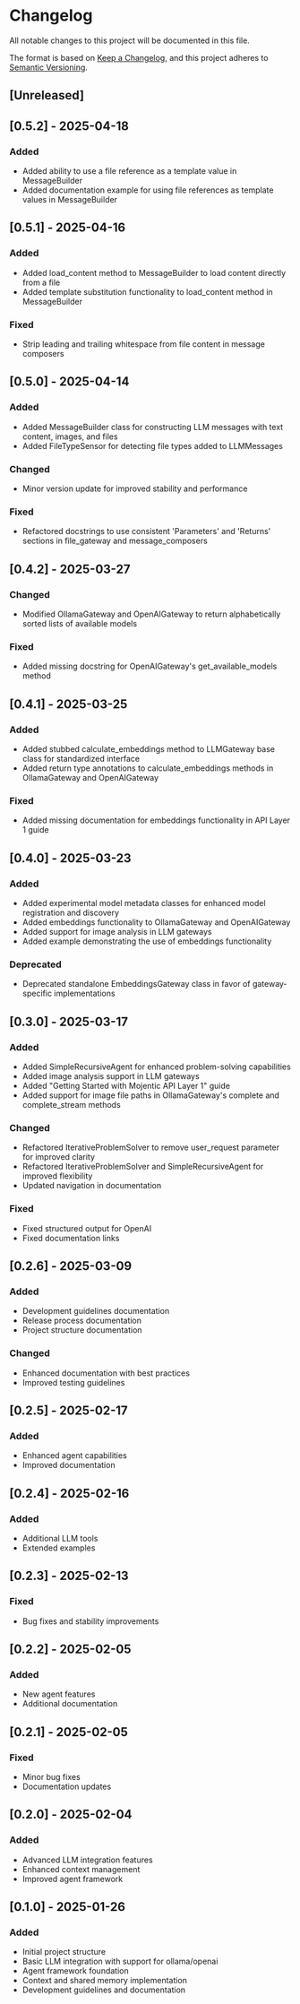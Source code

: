 # Changelog

All notable changes to this project will be documented in this file.

The format is based on [Keep a Changelog](https://keepachangelog.com/en/1.0.0/),
and this project adheres to [Semantic Versioning](https://semver.org/spec/v2.0.0.html).

## [Unreleased]

## [0.5.2] - 2025-04-18

### Added
- Added ability to use a file reference as a template value in MessageBuilder
- Added documentation example for using file references as template values in MessageBuilder

## [0.5.1] - 2025-04-16

### Added
- Added load_content method to MessageBuilder to load content directly from a file
- Added template substitution functionality to load_content method in MessageBuilder

### Fixed
- Strip leading and trailing whitespace from file content in message composers

## [0.5.0] - 2025-04-14

### Added
- Added MessageBuilder class for constructing LLM messages with text content, images, and files
- Added FileTypeSensor for detecting file types added to LLMMessages

### Changed
- Minor version update for improved stability and performance

### Fixed
- Refactored docstrings to use consistent 'Parameters' and 'Returns' sections in file_gateway and message_composers

## [0.4.2] - 2025-03-27

### Changed
- Modified OllamaGateway and OpenAIGateway to return alphabetically sorted lists of available models

### Fixed
- Added missing docstring for OpenAIGateway's get_available_models method

## [0.4.1] - 2025-03-25

### Added
- Added stubbed calculate_embeddings method to LLMGateway base class for standardized interface
- Added return type annotations to calculate_embeddings methods in OllamaGateway and OpenAIGateway

### Fixed
- Added missing documentation for embeddings functionality in API Layer 1 guide

## [0.4.0] - 2025-03-23

### Added
- Added experimental model metadata classes for enhanced model registration and discovery
- Added embeddings functionality to OllamaGateway and OpenAIGateway
- Added support for image analysis in LLM gateways
- Added example demonstrating the use of embeddings functionality

### Deprecated
- Deprecated standalone EmbeddingsGateway class in favor of gateway-specific implementations

## [0.3.0] - 2025-03-17

### Added
- Added SimpleRecursiveAgent for enhanced problem-solving capabilities
- Added image analysis support in LLM gateways
- Added "Getting Started with Mojentic API Layer 1" guide
- Added support for image file paths in OllamaGateway's complete and complete_stream methods

### Changed
- Refactored IterativeProblemSolver to remove user_request parameter for improved clarity
- Refactored IterativeProblemSolver and SimpleRecursiveAgent for improved flexibility
- Updated navigation in documentation

### Fixed
- Fixed structured output for OpenAI
- Fixed documentation links

## [0.2.6] - 2025-03-09

### Added
- Development guidelines documentation
- Release process documentation
- Project structure documentation

### Changed
- Enhanced documentation with best practices
- Improved testing guidelines

## [0.2.5] - 2025-02-17

### Added
- Enhanced agent capabilities
- Improved documentation

## [0.2.4] - 2025-02-16

### Added
- Additional LLM tools
- Extended examples

## [0.2.3] - 2025-02-13

### Fixed
- Bug fixes and stability improvements

## [0.2.2] - 2025-02-05

### Added
- New agent features
- Additional documentation

## [0.2.1] - 2025-02-05

### Fixed
- Minor bug fixes
- Documentation updates

## [0.2.0] - 2025-02-04

### Added
- Advanced LLM integration features
- Enhanced context management
- Improved agent framework

## [0.1.0] - 2025-01-26

### Added
- Initial project structure
- Basic LLM integration with support for ollama/openai
- Agent framework foundation
- Context and shared memory implementation
- Development guidelines and documentation

